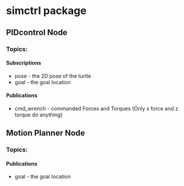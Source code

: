 # simctrl package

## PIDcontrol Node
### Topics:
#### Subscriptions
- pose - the 2D pose of the turtle
- goal - the goal location

####  Publications
- cmd_wrench - commanded Forces and Torques (Only x force and z torque do anything)

## Motion Planner Node
### Topics:
####  Publications
- goal - the goal location






